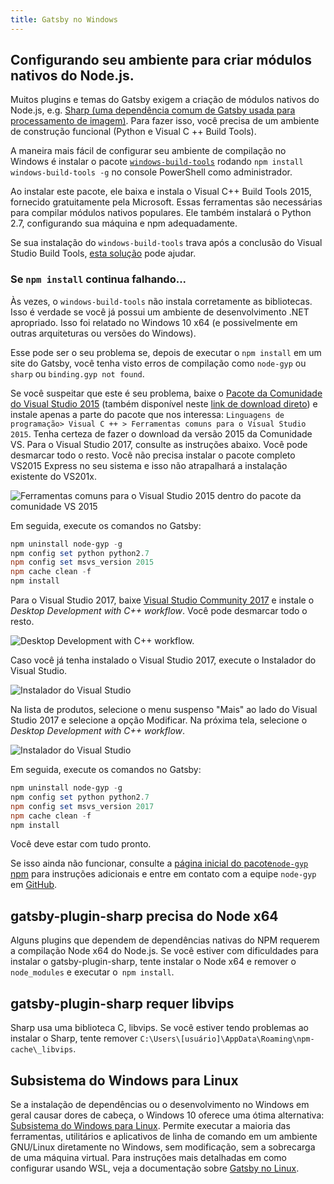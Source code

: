```yaml
---
title: Gatsby no Windows
---
```


## Configurando seu ambiente para criar módulos nativos do Node.js.

Muitos plugins e temas do Gatsby exigem a criação de módulos nativos do Node.js, e.g.
[Sharp (uma dependência comum de Gatsby usada para processamento de imagem)](/packages/gatsby-plugin-sharp/).
Para fazer isso, você precisa de um ambiente de construção funcional (Python e Visual C ++ Build Tools).

A maneira mais fácil de configurar seu ambiente de compilação no Windows é instalar o pacote
[`windows-build-tools`](https://github.com/felixrieseberg/windows-build-tools)
rodando `npm install windows-build-tools -g` no console PowerShell como administrador.


Ao instalar este pacote, ele baixa e instala o Visual C++ Build Tools 2015, fornecido gratuitamente pela Microsoft. Essas ferramentas são necessárias para compilar módulos nativos populares. Ele também instalará o Python 2.7, configurando sua máquina e npm adequadamente.

Se sua instalação do `windows-build-tools` trava após a conclusão do Visual Studio Build Tools, [esta solução](https://github.com/felixrieseberg/windows-build-tools/issues/47#issuecomment-296881488) pode ajudar.

### Se `npm install` continua falhando...

Às vezes, o `windows-build-tools` não instala corretamente as
bibliotecas. Isso é verdade se você já possui um ambiente de desenvolvimento .NET
apropriado. Isso foi relatado no Windows 10 x64 (e possivelmente em outras
arquiteturas ou versões do Windows).

Esse pode ser o seu problema se, depois de executar o `npm install` em um site do Gatsby, você tenha visto erros de compilação como `node-gyp` ou` sharp` ou `binding.gyp not found`.

Se você suspeitar que este é seu problema, baixe o
[Pacote da Comunidade do Visual Studio 2015](https://www.visualstudio.com/vs/older-downloads/) (também disponível neste [link de download direto](https://go.microsoft.com/fwlink/?LinkId=532606&clcid=0x409))
e instale apenas a parte do pacote que nos interessa: `Linguagens de programação> Visual C ++ > Ferramentas comuns para o Visual Studio 2015`. Tenha certeza de
fazer o download da versão 2015 da Comunidade VS. Para o Visual Studio 2017, consulte as instruções abaixo. Você pode desmarcar todo o resto. Você não precisa instalar o pacote completo VS2015 Express no seu sistema e isso não atrapalhará a instalação existente do VS201x.

![Ferramentas comuns para o Visual Studio 2015 dentro do pacote da comunidade VS 2015](https://i.stack.imgur.com/J1aet.png)

Em seguida, execute os comandos no Gatsby:

```powershell
npm uninstall node-gyp -g
npm config set python python2.7
npm config set msvs_version 2015
npm cache clean -f
npm install
```

Para o Visual Studio 2017, baixe [Visual Studio Community 2017](https://visualstudio.microsoft.com/vs/community/) e instale o _Desktop Development with C++ workflow_. Você pode desmarcar todo o resto.

![Desktop Development with C++ workflow.](https://i.imgur.com/dPknorD.png)

Caso você já tenha instalado o Visual Studio 2017, execute o Instalador do Visual Studio.

![Instalador do Visual Studio](https://i.imgur.com/H5PVEbu.png)

Na lista de produtos, selecione o menu suspenso "Mais" ao lado do Visual Studio 2017 e selecione a opção Modificar. Na próxima tela, selecione o _Desktop Development with C++ workflow_.

![Instalador do Visual Studio](https://i.imgur.com/7SFsS99.png)

Em seguida, execute os comandos no Gatsby:

```powershell
npm uninstall node-gyp -g
npm config set python python2.7
npm config set msvs_version 2017
npm cache clean -f
npm install
```

Você deve estar com tudo pronto.

Se isso ainda não funcionar, consulte a
[página inicial do pacote`node-gyp` npm](https://www.npmjs.com/package/node-gyp) para
instruções adicionais e entre em contato com a equipe `node-gyp` em
[GitHub](https://github.com/nodejs/node-gyp/issues).

## gatsby-plugin-sharp precisa do Node x64

Alguns plugins que dependem de dependências nativas do NPM requerem a compilação Node x64 do Node.js. Se você estiver com dificuldades para instalar o gatsby-plugin-sharp, tente instalar o Node x64 e remover o `node_modules` e executar o` npm install`.

## gatsby-plugin-sharp requer libvips

Sharp usa uma biblioteca C, libvips. Se você estiver tendo problemas ao instalar o Sharp, tente remover `C:\Users\[usuário]\AppData\Roaming\npm-cache\_libvips`.

## Subsistema do Windows para Linux

Se a instalação de dependências ou o desenvolvimento no Windows em geral causar dores de cabeça, o Windows 10 oferece uma ótima alternativa: [Subsistema do Windows para Linux](https://docs.microsoft.com/en-us/windows/wsl/about). Permite executar a maioria das ferramentas, utilitários e aplicativos de linha de comando em um ambiente GNU/Linux diretamente no Windows, sem modificação, sem a sobrecarga de uma máquina virtual. Para instruções mais detalhadas em como configurar usando WSL, veja a documentação sobre [Gatsby no Linux](/docs/gatsby-on-linux/#windows-subsystem-linux-wsl).

